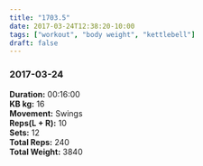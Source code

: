 ```yaml
---
title: "1703.5"
date: 2017-03-24T12:38:20-10:00
tags: ["workout", "body weight", "kettlebell"]
draft: false
---
```


### 2017-03-24

**Duration:** 00:16:00  
**KB kg:** 16  
**Movement:** Swings  
**Reps(L + R):** 10  
**Sets:** 12  
**Total Reps:** 240  
**Total Weight:** 3840